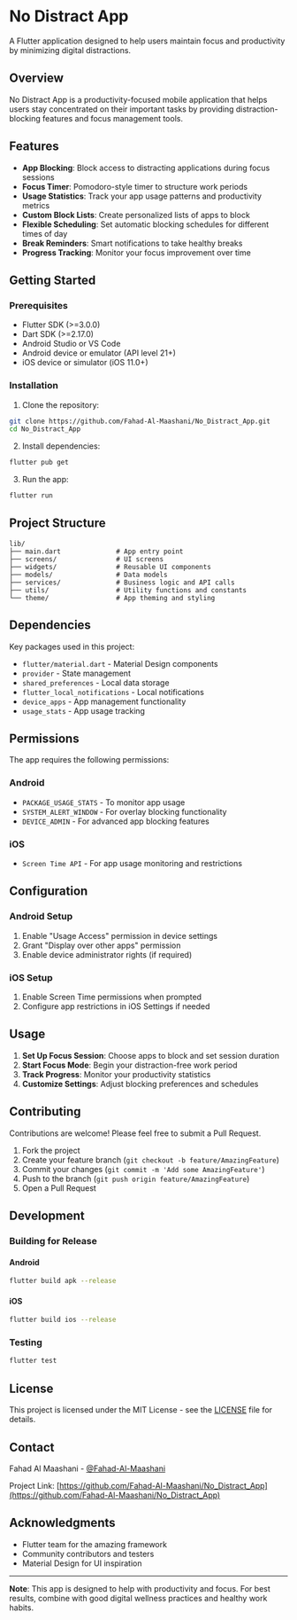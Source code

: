 # No Distract App

A Flutter application designed to help users maintain focus and productivity by minimizing digital distractions.

## Overview

No Distract App is a productivity-focused mobile application that helps users stay concentrated on their important tasks by providing distraction-blocking features and focus management tools.

## Features

- **App Blocking**: Block access to distracting applications during focus sessions
- **Focus Timer**: Pomodoro-style timer to structure work periods
- **Usage Statistics**: Track your app usage patterns and productivity metrics
- **Custom Block Lists**: Create personalized lists of apps to block
- **Flexible Scheduling**: Set automatic blocking schedules for different times of day
- **Break Reminders**: Smart notifications to take healthy breaks
- **Progress Tracking**: Monitor your focus improvement over time

## Getting Started

### Prerequisites

- Flutter SDK (>=3.0.0)
- Dart SDK (>=2.17.0)
- Android Studio or VS Code
- Android device or emulator (API level 21+)
- iOS device or simulator (iOS 11.0+)

### Installation

1. Clone the repository:
```bash
git clone https://github.com/Fahad-Al-Maashani/No_Distract_App.git
cd No_Distract_App
```

2. Install dependencies:
```bash
flutter pub get
```

3. Run the app:
```bash
flutter run
```

## Project Structure

```
lib/
├── main.dart              # App entry point
├── screens/               # UI screens
├── widgets/               # Reusable UI components
├── models/                # Data models
├── services/              # Business logic and API calls
├── utils/                 # Utility functions and constants
└── theme/                 # App theming and styling
```

## Dependencies

Key packages used in this project:

- `flutter/material.dart` - Material Design components
- `provider` - State management
- `shared_preferences` - Local data storage
- `flutter_local_notifications` - Local notifications
- `device_apps` - App management functionality
- `usage_stats` - App usage tracking

## Permissions

The app requires the following permissions:

### Android
- `PACKAGE_USAGE_STATS` - To monitor app usage
- `SYSTEM_ALERT_WINDOW` - For overlay blocking functionality
- `DEVICE_ADMIN` - For advanced app blocking features

### iOS
- `Screen Time API` - For app usage monitoring and restrictions

## Configuration

### Android Setup
1. Enable "Usage Access" permission in device settings
2. Grant "Display over other apps" permission
3. Enable device administrator rights (if required)

### iOS Setup
1. Enable Screen Time permissions when prompted
2. Configure app restrictions in iOS Settings if needed

## Usage

1. **Set Up Focus Session**: Choose apps to block and set session duration
2. **Start Focus Mode**: Begin your distraction-free work period
3. **Track Progress**: Monitor your productivity statistics
4. **Customize Settings**: Adjust blocking preferences and schedules

## Contributing

Contributions are welcome! Please feel free to submit a Pull Request.

1. Fork the project
2. Create your feature branch (`git checkout -b feature/AmazingFeature`)
3. Commit your changes (`git commit -m 'Add some AmazingFeature'`)
4. Push to the branch (`git push origin feature/AmazingFeature`)
5. Open a Pull Request

## Development

### Building for Release

#### Android
```bash
flutter build apk --release
```

#### iOS
```bash
flutter build ios --release
```

### Testing
```bash
flutter test
```

## License

This project is licensed under the MIT License - see the [LICENSE](LICENSE) file for details.

## Contact

Fahad Al Maashani - [@Fahad-Al-Maashani](https://github.com/Fahad-Al-Maashani)

Project Link: [https://github.com/Fahad-Al-Maashani/No_Distract_App](https://github.com/Fahad-Al-Maashani/No_Distract_App)

## Acknowledgments

- Flutter team for the amazing framework
- Community contributors and testers
- Material Design for UI inspiration

---

**Note**: This app is designed to help with productivity and focus. For best results, combine with good digital wellness practices and healthy work habits.
